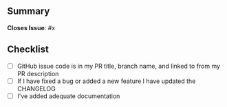 ## Summary

**Closes Issue**: #x

## Checklist

- [ ] GitHub issue code is in my PR title, branch name, and linked to from my PR description
- [ ] If I have fixed a bug or added a new feature I have updated the CHANGELOG
- [ ] I've added adequate documentation
